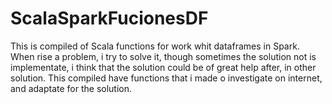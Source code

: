 # ScalaSparkFucionesDF
This is compiled  of Scala functions for work whit dataframes in Spark.
When rise a problem, i try to solve it, though sometimes the solution not is implementate, 
i think that the solution could be of great help after, in other solution.
This compiled have  functions that i made o investigate on internet, and adaptate for 
the solution.
